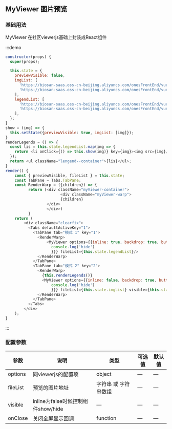 ## MyViewer 图片预览

### 基础用法

MyViewer 在社区viewerjs基础上封装成React组件

:::demo 


```js
constructor(props) {
  super(props);

  this.state = {
    previewVisible: false,
    imgList: [
      'https://biosan-saas.oss-cn-beijing.aliyuncs.com/onesFrontEnd/vue01.jpeg',
      'https://biosan-saas.oss-cn-beijing.aliyuncs.com/onesFrontEnd/vue02.png'
    ],
    legendList: [
      'https://biosan-saas.oss-cn-beijing.aliyuncs.com/onesFrontEnd/vue01.jpeg',
      'https://biosan-saas.oss-cn-beijing.aliyuncs.com/onesFrontEnd/vue02.png'
    ],
  };
}
show = (img) => {
  this.setState({previewVisible: true, imgList: [img]});
}
renderLegends = () => {
  const lis = this.state.legendList.map(img => {
    return <li onClick={() => this.show(img)} key={img}><img src={img}/></li>;
  });
  return <ul className="lengend--container">{lis}</ul>;
}
render() {
    const { previewVisible, fileList } = this.state;
    const TabPane = Tabs.TabPane;
    const RenderWarp = ({children}) => {
          return (<div className="myViewer-container">
                        <div className="myViewer-warp">
                        {children}
                  </div>
                  </div>)
          }
    return (
        <div className="clearfix">
          <Tabs defaultActiveKey="1">
            <TabPane tab="模式 1" key="1">
              <RenderWarp>
                  <MyViewer options={{inline: true, backdrop: true, button: true, hide: () => {
                    console.log('hide')
                    }}} fileList={this.state.legendList}/>
              </RenderWarp>
            </TabPane>
            <TabPane tab="模式 2" key="2">
              <RenderWarp>
                {this.renderLegends()}
                <MyViewer options={{inline: false, backdrop: true, button: true, hide: () => {
                    console.log('hide')
                    }}} fileList={this.state.imgList} visible={this.state.previewVisible} onClose={() => {this.setState({previewVisible: false})}}/>
              </RenderWarp>
            </TabPane>
          </Tabs>
        </div>
    );
}
```
:::

### 配置参数
| 参数        | 说明                                    | 类型     | 可选值                    | 默认值      |
| ----------- | --------------------------------------- | -------- | ------------------------- | ----------- |
| options | 同viewerjs的配置项| object   | —                         | —           |
| fileList | 预览的图片地址                            | 字符串 或 字符串数组   | — | — |
| visible | inline为false时候控制组件show/hide | —   | — | — |
| onClose | 关闭全屏显示回调 | function   | — | — |
